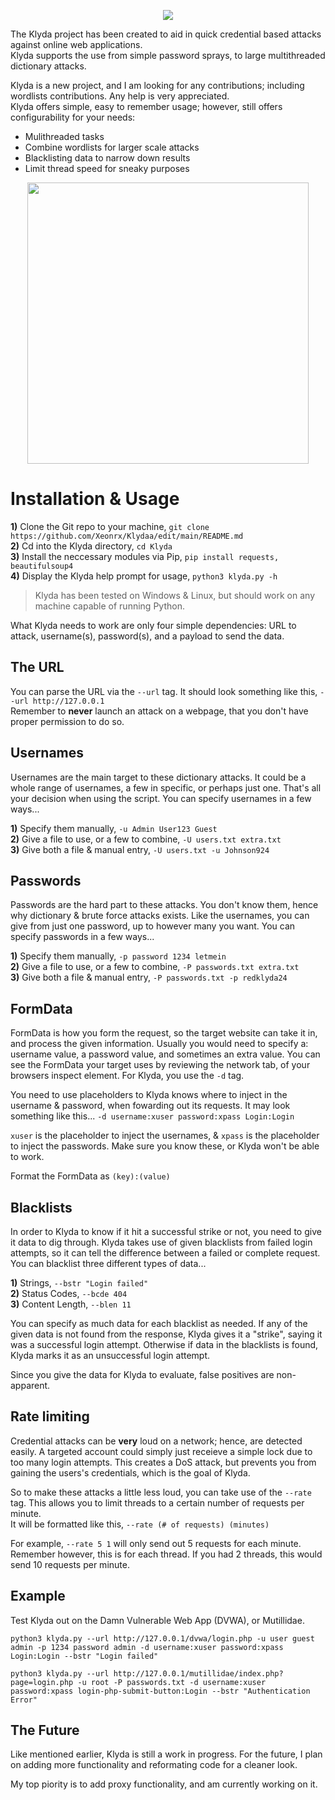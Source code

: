 <p align="center">
 <img src="https://github.com/Xeonrx/Resprayd/blob/main/img/fronticon.png">
</p>

The Klyda project has been created to aid in quick credential based attacks against online web applications.<br />
Klyda supports the use from simple password sprays, to large multithreaded dictionary attacks.

Klyda is a new project, and I am looking for any contributions; including wordlists contributions. Any help is very appreciated.<br />
Klyda offers simple, easy to remember usage; however, still offers configurability for your needs:
- Mulithreaded tasks
- Combine wordlists for larger scale attacks
- Blacklisting data to narrow down results
- Limit thread speed for sneaky purposes

<p align="center">
 <img src="https://github.com/Xeonrx/Klydaa/blob/main/img/example.png" height=450 wideth=450>
</p>

# Installation & Usage
**1)** Clone the Git repo to your machine, `git clone https://github.com/Xeonrx/Klydaa/edit/main/README.md`<br />
**2)** Cd into the Klyda directory, `cd Klyda`<br />
**3)** Install the neccessary modules via Pip, `pip install requests, beautifulsoup4`<br />
**4)** Display the Klyda help prompt for usage, `python3 klyda.py -h`

>Klyda has been tested on Windows & Linux, but should work on any machine capable of running Python.


What Klyda needs to work are only four simple dependencies: URL to attack, username(s), password(s), and a payload to send the data.
## The URL
You can parse the URL via the ``--url`` tag. It should look something like this, `--url http://127.0.0.1`<br />
Remember to **never** launch an attack on a webpage, that you don't have proper permission to do so.
## Usernames
Usernames are the main target to these dictionary attacks. It could be a whole range of usernames, a few in specific, or perhaps just one.
That's all your decision when using the script. You can specify usernames in a few ways...

**1)** Specify them manually, `-u Admin User123 Guest`<br />
**2)** Give a file to use, or a few to combine, `-U users.txt extra.txt`<br />
**3)** Give both a file & manual entry, `-U users.txt -u Johnson924`
## Passwords
Passwords are the hard part to these attacks. You don't know them, hence why dictionary & brute force attacks exists. Like the usernames, you can
give from just one password, up to however many you want. You can specify passwords in a few ways...

**1)** Specify them manually, `-p password 1234 letmein`<br />
**2)** Give a file to use, or a few to combine, `-P passwords.txt extra.txt`<br />
**3)** Give both a file & manual entry, `-P passwords.txt -p redklyda24`
## FormData
FormData is how you form the request, so the target website can take it in, and process the given information. Usually you would need to specify a: username value, a password value, and sometimes an extra value. You can see the FormData your target uses by reviewing the network tab, of your browsers inspect element. For Klyda, you use the `-d` tag.<br />

You need to use placeholders to Klyda knows where to inject in the username & password, when fowarding out its requests. It may look something like this...
`-d username:xuser password:xpass Login:Login`

`xuser` is the placeholder to inject the usernames, & `xpass` is the placeholder to inject the passwords. Make sure you know these, or Klyda won't be able to work.

Format the FormData as `(key):(value)`

## Blacklists
In order to Klyda to know if it hit a successful strike or not, you need to give it data to dig through. Klyda takes use of given blacklists from failed login attempts, so it can tell the difference between a failed or complete request. You can blacklist three different types of data...

**1)** Strings, `--bstr "Login failed"`<br />
**2)** Status Codes, `--bcde 404`<br />
**3)** Content Length, `--blen 11`

You can specify as much data for each blacklist as needed. If any of the given data is not found from the response, Klyda gives it a "strike", saying
it was a successful login attempt. Otherwise if data in the blacklists is found, Klyda marks it as an unsuccessful login attempt.

Since you give the data for Klyda to evaluate, false positives are non-apparent.

## Rate limiting
Credential attacks can be **very** loud on a network; hence, are detected easily. A targeted account could simply just receieve a simple lock due to too many
login attempts. This creates a DoS attack, but prevents you from gaining the users's credentials, which is the goal of Klyda.

So to make these attacks a little less loud, you can take use of the `--rate` tag. This allows you to limit threads to a certain number of requests per minute.<br />
It will be formatted like this, `--rate (# of requests) (minutes)`

For example, `--rate 5 1` will only send out 5 requests for each minute. Remember however, this is for each thread. If you had 2 threads, this would send 10 requests per minute.

## Example
Test Klyda out on the Damn Vulnerable Web App (DVWA), or Mutillidae.

`python3 klyda.py --url http://127.0.0.1/dvwa/login.php -u user guest admin -p 1234 password admin -d username:xuser password:xpass Login:Login --bstr "Login failed"`

`python3 klyda.py --url http://127.0.0.1/mutillidae/index.php?page=login.php -u root -P passwords.txt -d username:xuser password:xpass login-php-submit-button:Login --bstr "Authentication Error"`

## The Future
Like mentioned earlier, Klyda is still a work in progress. For the future, I plan on adding more functionality and reformating code for a cleaner look.

My top piority is to add proxy functionality, and am currently working on it.
